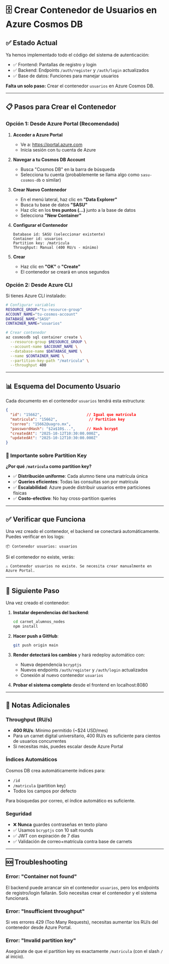 # 🗄️ Crear Contenedor de Usuarios en Azure Cosmos DB

## ✅ Estado Actual

Ya hemos implementado todo el código del sistema de autenticación:

- ✅ Frontend: Pantallas de registro y login
- ✅ Backend: Endpoints `/auth/register` y `/auth/login` actualizados
- ✅ Base de datos: Funciones para manejar usuarios

**Falta un solo paso:** Crear el contenedor `usuarios` en Azure Cosmos DB.

---

## 📋 Pasos para Crear el Contenedor

### Opción 1: Desde Azure Portal (Recomendado)

1. **Acceder a Azure Portal**
   - Ve a: https://portal.azure.com
   - Inicia sesión con tu cuenta de Azure

2. **Navegar a tu Cosmos DB Account**
   - Busca "Cosmos DB" en la barra de búsqueda
   - Selecciona tu cuenta (probablemente se llama algo como `sasu-cosmos-db` o similar)

3. **Crear Nuevo Contenedor**
   - En el menú lateral, haz clic en **"Data Explorer"**
   - Busca tu base de datos **"SASU"**
   - Haz clic en los **tres puntos (...)** junto a la base de datos
   - Selecciona **"New Container"**

4. **Configurar el Contenedor**
   ```
   Database id: SASU (seleccionar existente)
   Container id: usuarios
   Partition key: /matricula
   Throughput: Manual (400 RU/s - mínimo)
   ```

5. **Crear**
   - Haz clic en **"OK"** o **"Create"**
   - El contenedor se creará en unos segundos

### Opción 2: Desde Azure CLI

Si tienes Azure CLI instalado:

```bash
# Configurar variables
RESOURCE_GROUP="tu-resource-group"
ACCOUNT_NAME="tu-cosmos-account"
DATABASE_NAME="SASU"
CONTAINER_NAME="usuarios"

# Crear contenedor
az cosmosdb sql container create \
  --resource-group $RESOURCE_GROUP \
  --account-name $ACCOUNT_NAME \
  --database-name $DATABASE_NAME \
  --name $CONTAINER_NAME \
  --partition-key-path "/matricula" \
  --throughput 400
```

---

## 📊 Esquema del Documento Usuario

Cada documento en el contenedor `usuarios` tendrá esta estructura:

```json
{
  "id": "15662",                    // Igual que matrícula
  "matricula": "15662",              // Partition key
  "correo": "15662@uagro.mx",
  "passwordHash": "$2a$10$...",     // Hash bcrypt
  "createdAt": "2025-10-12T10:30:00.000Z",
  "updatedAt": "2025-10-12T10:30:00.000Z"
}
```

### 🔐 Importante sobre Partition Key

**¿Por qué `/matricula` como partition key?**

- ✅ **Distribución uniforme**: Cada alumno tiene una matrícula única
- ✅ **Queries eficientes**: Todas las consultas son por matrícula
- ✅ **Escalabilidad**: Azure puede distribuir usuarios entre particiones físicas
- ✅ **Costo-efectivo**: No hay cross-partition queries

---

## ✅ Verificar que Funciona

Una vez creado el contenedor, el backend se conectará automáticamente. Puedes verificar en los logs:

```
📦 Contenedor usuarios: usuarios
```

Si el contenedor no existe, verás:

```
⚠️ Contenedor usuarios no existe. Se necesita crear manualmente en Azure Portal.
```

---

## 🚀 Siguiente Paso

Una vez creado el contenedor:

1. **Instalar dependencias del backend**:
   ```bash
   cd carnet_alumnos_nodes
   npm install
   ```

2. **Hacer push a GitHub**:
   ```bash
   git push origin main
   ```

3. **Render detectará los cambios** y hará redeploy automático con:
   - Nueva dependencia `bcryptjs`
   - Nuevos endpoints `/auth/register` y `/auth/login` actualizados
   - Conexión al nuevo contenedor `usuarios`

4. **Probar el sistema completo** desde el frontend en localhost:8080

---

## 📝 Notas Adicionales

### Throughput (RU/s)

- **400 RU/s**: Mínimo permitido (~$24 USD/mes)
- Para un carnet digital universitario, 400 RU/s es suficiente para cientos de usuarios concurrentes
- Si necesitas más, puedes escalar desde Azure Portal

### Índices Automáticos

Cosmos DB crea automáticamente índices para:
- `/id`
- `/matricula` (partition key)
- Todos los campos por defecto

Para búsquedas por correo, el índice automático es suficiente.

### Seguridad

- ❌ **Nunca** guardes contraseñas en texto plano
- ✅ Usamos `bcryptjs` con 10 salt rounds
- ✅ JWT con expiración de 7 días
- ✅ Validación de correo+matrícula contra base de carnets

---

## 🆘 Troubleshooting

### Error: "Container not found"

El backend puede arrancar sin el contenedor `usuarios`, pero los endpoints de registro/login fallarán. Solo necesitas crear el contenedor y el sistema funcionará.

### Error: "Insufficient throughput"

Si ves errores 429 (Too Many Requests), necesitas aumentar los RU/s del contenedor desde Azure Portal.

### Error: "Invalid partition key"

Asegúrate de que el partition key es exactamente `/matricula` (con el slash `/` al inicio).
